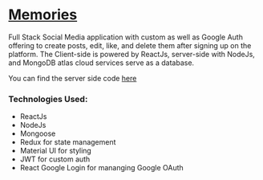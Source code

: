 # [Memories](https://memofied.netlify.app/)
Full Stack Social Media application with custom as well as Google Auth offering to create posts, edit, like, and delete them after signing up on the platform.
The Client-side is powered by ReactJs, server-side with NodeJs, and MongoDB atlas cloud services serve as a database. 

You can find the server side code [here](https://github.com/shehroze-1122/memories-server-side)

### Technologies Used:
- ReactJs
- NodeJs
- Mongoose
- Redux for state management
- Material UI for styling
- JWT for custom auth
- React Google Login for mananging Google OAuth